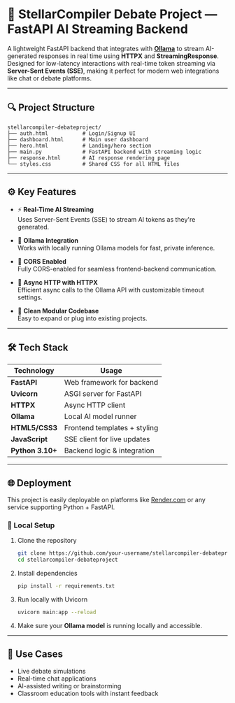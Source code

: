# 🚀 StellarCompiler Debate Project — FastAPI AI Streaming Backend

A lightweight FastAPI backend that integrates with **[Ollama](https://ollama.com/)** to stream AI-generated responses in real time using **HTTPX** and **StreamingResponse**. Designed for low-latency interactions with real-time token streaming via **Server-Sent Events (SSE)**, making it perfect for modern web integrations like chat or debate platforms.

---

## 🔍 Project Structure

```
stellarcompiler-debateproject/
├── auth.html           # Login/Signup UI
├── dashboard.html      # Main user dashboard
├── hero.html           # Landing/hero section
├── main.py             # FastAPI backend with streaming logic
├── response.html       # AI response rendering page
└── styles.css          # Shared CSS for all HTML files
```

---

## ⚙️ Key Features

- ⚡ **Real-Time AI Streaming**  
  Uses Server-Sent Events (SSE) to stream AI tokens as they're generated.

- 🔌 **Ollama Integration**  
  Works with locally running Ollama models for fast, private inference.

- 🔐 **CORS Enabled**  
  Fully CORS-enabled for seamless frontend-backend communication.

- 🔄 **Async HTTP with HTTPX**  
  Efficient async calls to the Ollama API with customizable timeout settings.

- 🧩 **Clean Modular Codebase**  
  Easy to expand or plug into existing projects.

---

## 🛠️ Tech Stack

| Technology     | Usage                         |
|----------------|-------------------------------|
| **FastAPI**    | Web framework for backend      |
| **Uvicorn**    | ASGI server for FastAPI        |
| **HTTPX**      | Async HTTP client              |
| **Ollama**     | Local AI model runner          |
| **HTML5/CSS3** | Frontend templates + styling   |
| **JavaScript** | SSE client for live updates    |
| **Python 3.10+** | Backend logic & integration |

---

## 🌐 Deployment

This project is easily deployable on platforms like [Render.com](https://render.com/) or any service supporting Python + FastAPI.

### 🧪 Local Setup

1. Clone the repository  
   ```bash
   git clone https://github.com/your-username/stellarcompiler-debateproject
   cd stellarcompiler-debateproject
   ```

2. Install dependencies  
   ```bash
   pip install -r requirements.txt
   ```

3. Run locally with Uvicorn  
   ```bash
   uvicorn main:app --reload
   ```

4. Make sure your **Ollama model** is running locally and accessible.

---

## 🧠 Use Cases

- Live debate simulations  
- Real-time chat applications  
- AI-assisted writing or brainstorming  
- Classroom education tools with instant feedback  
